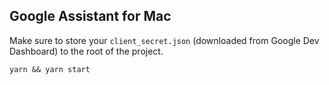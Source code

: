 ## Google Assistant for Mac

Make sure to store your `client_secret.json` (downloaded from Google Dev Dashboard) to the root of the project.

```
yarn && yarn start
```